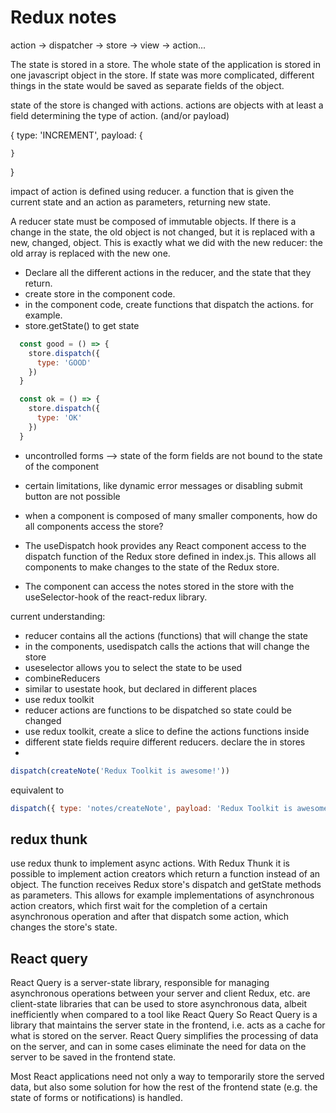 # Redux notes

action -> dispatcher -> store -> view -> action...

The state is stored in a store. The whole state of the application is stored in one
javascript object in the store. If state was more complicated, different things in the state
would be saved as separate fields of the object.

state of the store is changed with actions. actions are objects with at least a field determining the type of action. (and/or payload)

{
    type: 'INCREMENT',
    payload: {

    }
}

impact of action is defined using reducer. a function that is given the current state and an action as parameters, returning new state.

A reducer state must be composed of immutable objects. If there is a change in the state, the old object is not changed, but it is replaced with a new, changed, object. This is exactly what we did with the new reducer: the old array is replaced with the new one.

- Declare all the different actions in the reducer, and the state that they return.
- create store in the component code.
- in the component code, create functions that dispatch the actions. for example.
- store.getState() to get state

```js
  const good = () => {
    store.dispatch({
      type: 'GOOD'
    })
  }

  const ok = () => {
    store.dispatch({
      type: 'OK'
    })
  }
```

- uncontrolled forms --> state of the form fields are not bound to the state of the component
- certain limitations, like dynamic error messages or disabling submit button are not possible
- when a component is composed of many smaller components, how do all components access the store?

- The useDispatch hook provides any React component access to the dispatch function of the Redux store defined in index.js. This allows all components to make changes to the state of the Redux store.
- The component can access the notes stored in the store with the useSelector-hook of the react-redux library.

current understanding:

- reducer contains all the actions (functions) that will change the state
- in the components, usedispatch calls the actions that will change the store
- useselector allows you to select the state to be used
- combineReducers
- similar to usestate hook, but declared in different places
- use redux toolkit
- reducer actions are functions to be dispatched so state could be changed
- use redux toolkit, create a slice to define the actions functions inside
- different state fields require different reducers. declare the in stores
- 

```js
dispatch(createNote('Redux Toolkit is awesome!'))
```

equivalent to

```js
dispatch({ type: 'notes/createNote', payload: 'Redux Toolkit is awesome!' })
```

## redux thunk

use redux thunk to implement async actions.
With Redux Thunk it is possible to implement action creators which return a function instead of an object. The function receives Redux store's dispatch and getState methods as parameters. This allows for example implementations of asynchronous action creators, which first wait for the completion of a certain asynchronous operation and after that dispatch some action, which changes the store's state.

## React query

React Query is a server-state library, responsible for managing asynchronous operations between your server and client
Redux, etc. are client-state libraries that can be used to store asynchronous data, albeit inefficiently when compared to a tool like React Query
So React Query is a library that maintains the server state in the frontend, i.e. acts as a cache for what is stored on the server. React Query simplifies the processing of data on the server, and can in some cases eliminate the need for data on the server to be saved in the frontend state.

Most React applications need not only a way to temporarily store the served data, but also some solution for how the rest of the frontend state (e.g. the state of forms or notifications) is handled.

